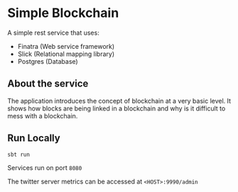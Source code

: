 # Simple Blockchain

A simple rest service that uses:

- Finatra (Web service framework)
- Slick (Relational mapping library)
- Postgres (Database)

## About the service

The application introduces the concept of blockchain at a very basic level. It shows how blocks are being linked in a blockchain and why is it difficult to mess with a blockchain.

## Run Locally

```
sbt run
```

Services run on port ```8080```

The twitter server metrics can be accessed at ```<HOST>:9990/admin```
